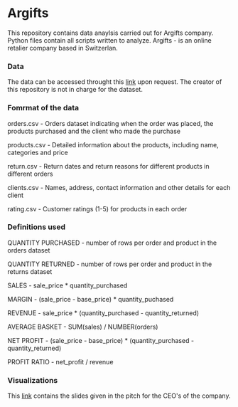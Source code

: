 # Argifts
 This repository contains data anaylsis carried out for Argifts company. Python files contain all scripts written to analyze. Argifts - is an online retalier company based in Switzerlan.
 
 ### Data
  The data can be accessed throught this [link](HTTPS://TINYURL.COM/DATACHALLENGEFULLDATA) upon request. The creator of this repository is not in charge for the dataset.
  
 ### Fomrmat of the data
 orders.csv - Orders dataset indicating when the order was placed, the products purchased and the client who made the purchase
 
 products.csv - Detailed information about the products, including name, categories and price
 
 return.csv - Return dates and return reasons for different products in different orders
 
 clients.csv - Names, address, contact information and other details for each client
 
 rating.csv - Customer ratings (1-5) for products in each order
 

 ### Definitions used
 QUANTITY PURCHASED - number of rows per order and product in the orders dataset
 
 QUANTITY RETURNED - number of rows per order and product in the returns dataset
 
 SALES - sale_price * quantity_purchased
 
 MARGIN - (sale_price - base_price) * quantity_puchased
 
 REVENUE - sale_price * (quantity_purchased - quantity_returned)
 
 AVERAGE BASKET - SUM(sales) / NUMBER(orders)
 
 NET PROFIT - (sale_price - base_price) * (quantity_purchased - quantity_returned)
 
 PROFIT RATIO - net_profit / revenue
 
### Visualizations
 This [link](https://docs.google.com/presentation/d/1_c7IZb49wdvDYUheXbegSxknV_etB4VkabCfzpdcfRM/edit?usp=sharing) contains the slides given in the pitch for the CEO's of the company.


